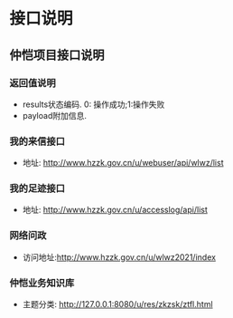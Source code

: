 # 接口说明
## 仲恺项目接口说明
### 返回值说明
- results状态编码. 0: 操作成功;1:操作失败
- payload附加信息. 

### 我的来信接口
- 地址: http://www.hzzk.gov.cn/u/webuser/api/wlwz/list
### 我的足迹接口
- 地址: http://www.hzzk.gov.cn/u/accesslog/api/list
### 网络问政
- 访问地址:http://www.hzzk.gov.cn/u/wlwz2021/index
### 仲恺业务知识库
- 主题分类: http://127.0.0.1:8080/u/res/zkzsk/ztfl.html
